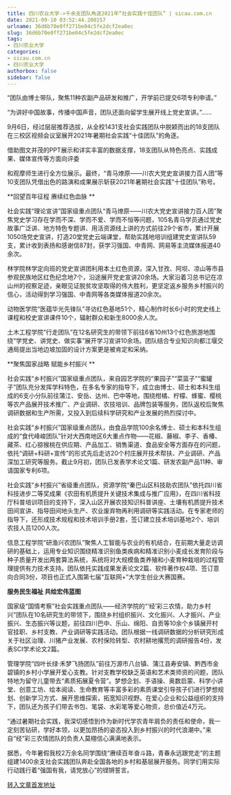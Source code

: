 ```yaml
---
title: 四川农业大学->千余支团队角逐2021年“社会实践十佳团队” | sicau.com.cn
date: 2021-09-10 03:52:44.200157
urlname: 36d6b70e0ff271be04c5fe2dcf2ea0ec
slug: 36d6b70e0ff271be04c5fe2dcf2ea0ec
tags: 
- 四川农业大学
categories:
- sicau.com.cn
- 四川农业大学
authorbox: false
sidebar: false
---
```

“团队由博士带队，聚焦11种农副产品研发和推广，开学前已提交6项专利申请。”

“为讲好中国故事，传播中国声音，团队还面向留学生展开线上党史宣讲。”……

9月6日，经过层层推荐选拔，从全校1431支社会实践团队中脱颖而出的18支团队在三校区视频会议室展开2021年暑期社会实践“十佳团队”的角逐。

借助图文并茂的PPT展示和详实丰富的数据支撑，18支团队从特色亮点、实践成果、媒体宣传等方面向评委
<!--more-->
和观摩师生进行全方位展示。最终，“青马燎原——川农大党史宣讲接力百人团”等10支团队凭借出色的路演和成果展示斩获2021年暑期社会实践“十佳团队”称号。

**回望百年征程 赓续红色血脉 **

社会实践“理论宣讲”国家级重点团队“青马燎原——川农大党史宣讲接力百人团”聚焦党史学习存在学而不深、学而不爱、学而不恒等问题，105名青马学员通过党史故事广泛讲、地方特色专题讲、用活资源线上讲的方式前往29个省市，累计开展1050场党史宣讲，打造20堂党史云端课堂，帮助实践地培训组建党史宣讲队59支，累计收到表扬和感谢信87封，获学习强国、中青网、网易等主流媒体报道40余次。

林学院林学定向班的党史宣讲团利用本土红色资源，深入甘孜、阿坝、凉山等市县参观民族地区红色纪念地7个，沿途展开党史宣讲20余场。大家沿着习总书记在凉山州的视察足迹，亲眼见证脱贫攻坚取得的伟大胜利，更坚定返乡服务乡村振兴的信心，活动得到学习强国、中青网等各类媒体报道20余次。

动物医学院“医蕴华光先锋队”寻访红色基地51个，精心制作时长6小时的党史线上课程和校史宣讲课件10个，辐射群众和新生8000余人次。

土木工程学院“行走团队”在12名研究生的带领下前往6省10州13个红色旅游地围绕“学党史、讲党史、做实事”展开学习宣讲10余场。团队结合专业知识向都江堰交通局提出当地边坡加固的设计方案更是被肯定和采纳。

**聚焦国家战略 赋能乡村振兴 **

社会实践“乡村振兴”国家级重点团队，来自园艺学院的“果园子”“菜篮子”“蜜罐子”团队充分发挥学科特色，在多名专家的指导下，成立由博士、硕士和本科生组成的6支小分队前往蒲江、安岳、达州、巴中等地，围绕柑橘、柠檬、蜂蜜、樱桃等农产品展开技术推广、产业调研、农技培训、品牌包装等服务，团队返校后聚焦调研数据和生产所需，又投入到后续科学研究和产业发展的热烈探讨中。

社会实践“乡村振兴”国家级重点团队，由食品学院100余名博士、硕士和本科生组成的“食代峰峻团队”针对大西南地区6大重点作物——花椒、藤椒、李子、香椿、藏茶、红心猕猴桃在供应期、产品加工、销售渠道、食品安全等方面存在的问题，依托“调研+科研+宣传”的形式先后走访20个村庄展开技术帮扶、产业调研、产品深加工研究等服务。截止9月初，团队已发表学术论文1篇、研发农副产品11种、审请国家专利6项。

社会实践“乡村振兴”省级重点团队，资源学院“秦巴山区科技助农团队”依托四川省科技进步二等奖成果《农田有机质提升关键技术集成与推广应用》，在四川省科技厅科普培训项目的支持下，深入山区开展农技知识科普讲座、土壤有机质提升技术田间宣讲、指导田间地头生产、农业废弃物再利用调研等实践活动。在专家老师的指导下，还形成技术规程和技术培训手册2套，签订建立技术培训基地2个、培训农技人员1200人次。

信息工程学院“研渔兴农团队”聚焦人工智能与农业的有机结合，在前期大量走访调研的基础上，运用专业知识围绕精准识别鱼类疾病和精准识别小麦成长发育阶段与种子质量开发出两套算法系统，系统将对大规模鱼类养殖和小麦育种栽培的过程管理提供有力技术支持。团队依托实践成果发表论文2篇、软件著作权4项、签订意向合同3份，项目也正式入围第七届“互联网+”大学生创业大赛国赛。

**服务民生福祉 共绘宏伟蓝图**

国家级“国情考察”社会实践重点团队——经济学院的“‘经’彩三农情，助力乡村兴”团队在10名研究生的带领下，围绕乡村组织振兴、文化振兴、人才振兴、产业振兴、生态振兴等议题，前往四川巴中、乐山、绵阳、自贡等10余个乡镇展开村官挂职、乡村支教、产业调研等实践活动。团队根据一线调研数据的分析研究形成关于社区治理、川猪产业发展、农村保险转型、农村耕地撂荒的调研报告4份，发表SCI学术论文2篇。

管理学院“四叶长绿·禾梦飞扬团队”前往万源市八台镇、蒲江县寿安镇、黔西市金碧镇的乡村小学展开爱心支教。针对支教学校缺乏英语和艺术类师资的问题，团队特地为留守儿童带去“素质拓展夏令营”。梦想企划、手语操、奥数启蒙、科学小讲堂、创意工坊、绘本阅读、生命教育等丰富多彩的素质课堂引导孩子们进行梦想规划、创新学习方式、展开思维探索，拓宽知识视野。在爱心企业和公益组织的支持下，团队还为孩子们带去书包、笔袋、水彩笔等爱心物资，总价值近4万元。

“通过暑期社会实践，我深切感悟到作为新时代学农青年肩负的责任和使命，我一定刻苦钻研，学好本领，以更加昂扬的姿态投入到乡村振兴的时代浪潮中。”来自“经”彩三农情团队的负责人莫栩信心满满地表示。

据悉，今年暑假我校2万余名同学围绕“赓续百年奋斗路，青春永远跟党走”的主题组建1400余支社会实践团队奔赴全国各地的乡村和基层展开服务。同学们用实际行动践行着“强国有我，请党放心”的铿锵誓言。



[转入文章首发地址](https://news.sicau.edu.cn/info/1078/64168.htm)